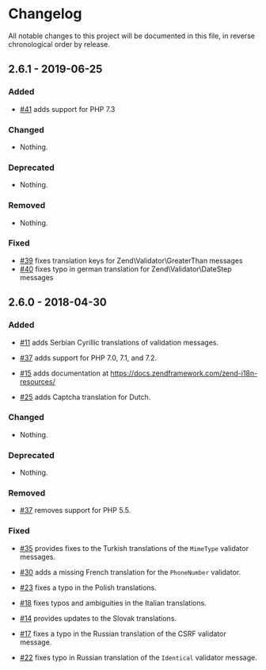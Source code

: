 # Changelog

All notable changes to this project will be documented in this file, in reverse chronological order by release.

## 2.6.1 - 2019-06-25

### Added

- [#41](https://github.com/zendframework/zend-i18n-resources/pull/41) adds support for PHP 7.3

### Changed

- Nothing.

### Deprecated

- Nothing.

### Removed

- Nothing.

### Fixed

- [#39](https://github.com/zendframework/zend-i18n-resources/pull/39) fixes translation
  keys for Zend\Validator\GreaterThan messages
- [#40](https://github.com/zendframework/zend-i18n-resources/pull/40) fixes typo in
  german translation for Zend\Validator\DateStep messages

## 2.6.0 - 2018-04-30

### Added

- [#11](https://github.com/zendframework/zend-i18n-resources/pull/11) adds Serbian Cyrillic translations of validation messages.

- [#37](https://github.com/zendframework/zend-i18n-resources/pull/37) adds support for PHP 7.0, 7.1, and 7.2.

- [#15](https://github.com/zendframework/zend-i18n-resources/pull/15) adds documentation at https://docs.zendframework.com/zend-i18n-resources/

- [#25](https://github.com/zendframework/zend-i18n-resources/pull/25) adds Captcha translation for Dutch.

### Changed

- Nothing.

### Deprecated

- Nothing.

### Removed

- [#37](https://github.com/zendframework/zend-i18n-resources/pull/37) removes support for PHP 5.5.

### Fixed

- [#35](https://github.com/zendframework/zend-i18n-resources/pull/35) provides fixes to the Turkish translations of the `MimeType` validator messages.

- [#30](https://github.com/zendframework/zend-i18n-resources/pull/30) adds a missing French translation for the `PhoneNumber` validator.

- [#23](https://github.com/zendframework/zend-i18n-resources/pull/23) fixes a typo in the Polish translations.

- [#18](https://github.com/zendframework/zend-i18n-resources/pull/18) fixes typos and ambiguities in the Italian translations.

- [#14](https://github.com/zendframework/zend-i18n-resources/pull/14) provides updates to the Slovak translations.

- [#17](https://github.com/zendframework/zend-i18n-resources/pull/17) fixes a typo in the Russian translation of the CSRF validator message.

- [#22](https://github.com/zendframework/zend-i18n-resources/pull/22) fixes typo in Russian translation of the `Identical` validator message.
